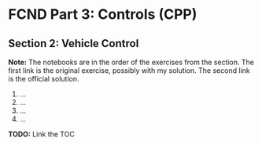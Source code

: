 # FCND Part 3: Controls (CPP)

## Section 2: Vehicle Control

**Note:** The notebooks are in the order of the exercises from the section. The first link is the original exercise, possibly with my solution. The second link is the official solution.


1. ...  
2. ...  
3. ...  
4. ...  

**TODO:** Link the TOC



